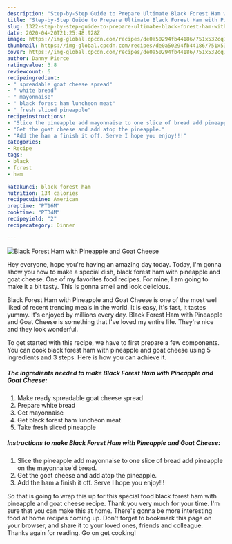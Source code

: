 ```yaml
---
description: "Step-by-Step Guide to Prepare Ultimate Black Forest Ham with Pineapple and Goat Cheese"
title: "Step-by-Step Guide to Prepare Ultimate Black Forest Ham with Pineapple and Goat Cheese"
slug: 1322-step-by-step-guide-to-prepare-ultimate-black-forest-ham-with-pineapple-and-goat-cheese
date: 2020-04-20T21:25:48.928Z
image: https://img-global.cpcdn.com/recipes/de0a50294fb44186/751x532cq70/black-forest-ham-with-pineapple-and-goat-cheese-recipe-main-photo.jpg
thumbnail: https://img-global.cpcdn.com/recipes/de0a50294fb44186/751x532cq70/black-forest-ham-with-pineapple-and-goat-cheese-recipe-main-photo.jpg
cover: https://img-global.cpcdn.com/recipes/de0a50294fb44186/751x532cq70/black-forest-ham-with-pineapple-and-goat-cheese-recipe-main-photo.jpg
author: Danny Pierce
ratingvalue: 3.8
reviewcount: 6
recipeingredient:
- " spreadable goat cheese spread"
- " white bread"
- " mayonnaise"
- " black forest ham luncheon meat"
- " fresh sliced pineapple"
recipeinstructions:
- "Slice the pineapple add mayonnaise to one slice of bread add pineapple on the mayonnaise&#39;d bread."
- "Get the goat cheese and add atop the pineapple."
- "Add the ham a finish it off. Serve I hope you enjoy!!!"
categories:
- Recipe
tags:
- black
- forest
- ham

katakunci: black forest ham 
nutrition: 134 calories
recipecuisine: American
preptime: "PT16M"
cooktime: "PT34M"
recipeyield: "2"
recipecategory: Dinner

---
```



![Black Forest Ham with Pineapple and Goat Cheese](https://img-global.cpcdn.com/recipes/de0a50294fb44186/751x532cq70/black-forest-ham-with-pineapple-and-goat-cheese-recipe-main-photo.jpg)

Hey everyone, hope you're having an amazing day today. Today, I'm gonna show you how to make a special dish, black forest ham with pineapple and goat cheese. One of my favorites food recipes. For mine, I am going to make it a bit tasty. This is gonna smell and look delicious.

Black Forest Ham with Pineapple and Goat Cheese is one of the most well liked of recent trending meals in the world. It is easy, it's fast, it tastes yummy. It's enjoyed by millions every day. Black Forest Ham with Pineapple and Goat Cheese is something that I've loved my entire life. They're nice and they look wonderful.




To get started with this recipe, we have to first prepare a few components. You can cook black forest ham with pineapple and goat cheese using 5 ingredients and 3 steps. Here is how you can achieve it.

<!--inarticleads1-->

##### The ingredients needed to make Black Forest Ham with Pineapple and Goat Cheese:

1. Make ready  spreadable goat cheese spread
1. Prepare  white bread
1. Get  mayonnaise
1. Get  black forest ham luncheon meat
1. Take  fresh sliced pineapple




<!--inarticleads2-->

##### Instructions to make Black Forest Ham with Pineapple and Goat Cheese:

1. Slice the pineapple add mayonnaise to one slice of bread add pineapple on the mayonnaise&#39;d bread.
1. Get the goat cheese and add atop the pineapple.
1. Add the ham a finish it off. Serve I hope you enjoy!!!




So that is going to wrap this up for this special food black forest ham with pineapple and goat cheese recipe. Thank you very much for your time. I'm sure that you can make this at home. There's gonna be more interesting food at home recipes coming up. Don't forget to bookmark this page on your browser, and share it to your loved ones, friends and colleague. Thanks again for reading. Go on get cooking!
